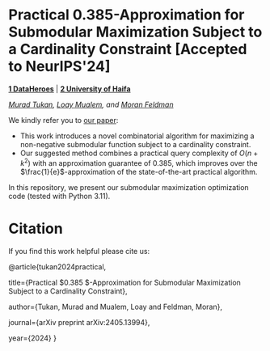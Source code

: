 # Practical 0.385-Approximation for Submodular Maximization Subject to a Cardinality Constraint [Accepted to NeurIPS'24]

 **[1 DataHeroes](https://dataheroes.ai/)** |  **[2 University of Haifa](https://www.haifa.ac.il/?lang=en)**

*[Murad Tukan](https://scholar.google.com/citations?user=721xaz0AAAAJ&hl=en), [Loay Mualem](https://scholar.google.com/citations?user=kMWFvg4AAAAJ&hl=iw), and [Moran Feldman](https://scholar.google.com/citations?user=oM8J2m0AAAAJ&hl=iw)*

We kindly refer you to [our paper](https://arxiv.org/pdf/2405.13994):
* This work introduces a novel combinatorial algorithm for maximizing a non-negative submodular function subject to a cardinality constraint.
* Our suggested method combines a practical query complexity of $O(n + k^2)$ with an approximation guarantee of $0.385$, which improves over the $\frac{1}{e}$-approximation of the state-of-the-art practical algorithm.

In this repository, we present our submodular maximization optimization code (tested with Python 3.11).


# Citation

If you find this work helpful please cite us:

   @article{tukan2024practical,
   
  title={Practical $0.385 $-Approximation for Submodular Maximization Subject to a Cardinality Constraint},
  
  author={Tukan, Murad and Mualem, Loay and Feldman, Moran},
  
  journal={arXiv preprint arXiv:2405.13994},
  
  year={2024}
}

